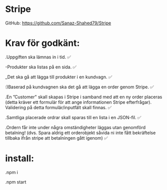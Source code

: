 # Stripe

GitHub: https://github.com/Sanaz-Shahed79/Stripe


# Krav för godkänt:

.Uppgiften ska lämnas in i tid. ✅

-Produkter ska listas på en sida. ✅

_Det ska gå att lägga till produkter i en kundvagn. ✅

:)Baserad på kundvagnen ska det gå att lägga en order genom Stripe. ✅

.En ”Customer" skall skapas i Stripe i samband med att en ny order placeras (detta kräver ett formulär för att ange informationen Stripe efterfrågar). Validering på detta formulär/inputfält skall finnas. ✅

.Samtliga placerade ordrar skall sparas till en lista i en JSON-fil. ✅

.Ordern får inte under några omständigheter läggas utan genomförd betalning! (dvs. Spara aldrig ett orderobjekt såvida ni inte fått bekräftelse tillbaka ifrån stripe att betalningen gått igenom) ✅



# install:

.npm i

.npm start
